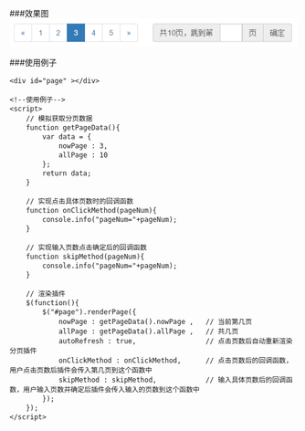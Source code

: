 ###效果图
![分页效果图](https://raw.githubusercontent.com/xiaoMzjm/jsplugin/master/jqplugin/bootstrap/%E5%88%86%E9%A1%B5/%E5%88%86%E9%A1%B5.PNG)

###使用例子
```
<div id="page" ></div>

<!--使用例子-->
<script>
	// 模拟获取分页数据
	function getPageData(){
		var data = {
			nowPage : 3,
			allPage : 10
		};
		return data;
	}
	
	// 实现点击具体页数时的回调函数
	function onClickMethod(pageNum){
		console.info("pageNum="+pageNum);
	}
	
	// 实现输入页数点击确定后的回调函数
	function skipMethod(pageNum){
		console.info("pageNum="+pageNum);
	}
	
	// 渲染插件
	$(function(){
		$("#page").renderPage({
			nowPage : getPageData().nowPage ,	// 当前第几页
			allPage : getPageData().allPage ,	// 共几页
			autoRefresh : true,					// 点击页数后自动重新渲染分页插件
			onClickMethod : onClickMethod,		// 点击页数后的回调函数，用户点击页数后插件会传入第几页到这个函数中
			skipMethod : skipMethod,			// 输入具体页数后的回调函数，用户输入页数并确定后插件会传入输入的页数到这个函数中
		});
	});
</script>
```


